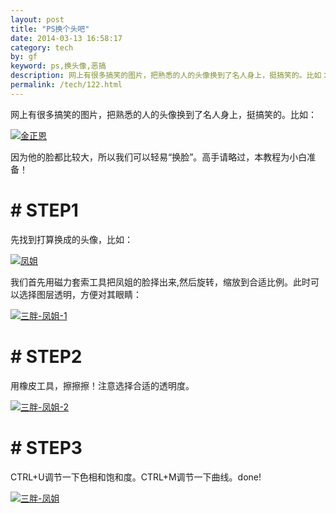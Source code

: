 ```yaml
---
layout: post
title: "PS换个头吧"
date: 2014-03-13 16:58:17
category: tech
by: gf
keyword: ps,换头像,恶搞
description: 网上有很多搞笑的图片，把熟悉的人的头像换到了名人身上，挺搞笑的。比如：因为他的脸都比较大，所以我们可以轻易“换脸”。高手请略过，本教程为小白准备！STEP1先找到打算换成的头像，
permalink: /tech/122.html
---
```

网上有很多搞笑的图片，把熟悉的人的头像换到了名人身上，挺搞笑的。比如：

[![金正恩][d198bae42bc87b0ba05131bffceaeb76.jpg]][d198bae42bc87b0ba05131bffceaeb76.jpg 1]

因为他的脸都比较大，所以我们可以轻易“换脸”。高手请略过，本教程为小白准备！

# # STEP1 ##

先找到打算换成的头像，比如：

[![凤姐][b13ab37442cd274f91193bba441c55c8.jpg]][b13ab37442cd274f91193bba441c55c8.jpg 1]

我们首先用磁力套索工具把凤姐的脸择出来,然后旋转，缩放到合适比例。此时可以选择图层透明，方便对其眼睛：

[![三胖-凤姐-1][-_-1]][-_-1_-_-1]

# # STEP2 ##

用橡皮工具，擦擦擦！注意选择合适的透明度。

[![三胖-凤姐-2][-_-2]][-_-2_-_-2]

# # STEP3 ##

CTRL+U调节一下色相和饱和度。CTRL+M调节一下曲线。done!

[![三胖-凤姐][-]][-_-]


[d198bae42bc87b0ba05131bffceaeb76.jpg]: http://www.gfzj.us/gfzjus_blog/tech/2014-10-22/d198bae42bc87b0ba05131bffceaeb76.jpg
[d198bae42bc87b0ba05131bffceaeb76.jpg 1]: http://www.gfzj.us/wp-content/uploads/2014/03/金正恩.jpg
[b13ab37442cd274f91193bba441c55c8.jpg]: http://www.gfzj.us/gfzjus_blog/tech/2014-10-22/b13ab37442cd274f91193bba441c55c8.jpg
[b13ab37442cd274f91193bba441c55c8.jpg 1]: http://www.gfzj.us/wp-content/uploads/2014/03/凤姐.jpg
[-_-1]: http://www.gfzj.us/gfzjus_blog/tech/2014-10-22/8e8e0170303bb845b1aeb3bc0260dfd8.jpg
[-_-1_-_-1]: http://www.gfzj.us/wp-content/uploads/2014/03/三胖-凤姐-1.jpg
[-_-2]: http://www.gfzj.us/gfzjus_blog/tech/2014-10-22/3ba52fba6a2ac58f41bbfacc1a771e67.jpg
[-_-2_-_-2]: http://www.gfzj.us/wp-content/uploads/2014/03/三胖-凤姐-21.jpg
[-]: http://www.gfzj.us/gfzjus_blog/tech/2014-10-22/e2cdab7f6f573f866e4c89f205565f9b.jpg
[-_-]: http://www.gfzj.us/wp-content/uploads/2014/03/三胖-凤姐.jpg
